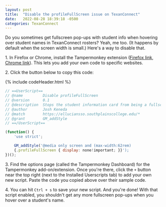 ```yaml
---
layout: post
title:  "Disable the profileFullScreen issue on TexanConnect"
date:   2022-08-28 18:39:18 -0500
categories: TexanConnect
---
```


Do you sometimes get fullscreen pop-ups with student info when hovering over student names in TexanConnect rosters?  Yeah, me too.  (It happens by default when the screen width is small.)  Here's a way to disable that.

1\. In Firefox or Chrome, install the Tampermonkey extension ([Firefox link](https://addons.mozilla.org/en-US/firefox/addon/tampermonkey/), [Chrome link](chrome://extensions/?id=dhdgffkkebhmkfjojejmpbldmpobfkfo)).  This lets you add your own code to specific websites.

2\. Click the button below to copy this code:

{% include codeHeader.html %}
```javascript
// ==UserScript==
// @name         Disable profileFullScreen
// @version      0.1
// @description  Stops the student information card from being a fullscreen pop up.
// @author       Josh Keneda
// @match        https://elluciansso.southplainscollege.edu/*
// @grant        GM_addStyle
// ==/UserScript==

(function() {
    'use strict';

    GM_addStyle('@media only screen and (max-width:62rem)
    {.profileFullScreen { display: none!important; }}');
})();
```

3\. Find the options page (called the Tampermonkey Dashboard) for the Tampermonkey add-on/extension.  Once you're there, click the `+` button near the top right (next to the Installed Userscripts tab) to add your own new script.  Paste the code you copied above over their sample code.

4\. You can hit `Ctrl + s` to save your new script.  And you're done!  With that script enabled, you shouldn't get any more fullscreen pop-ups when you hover over a student's name.